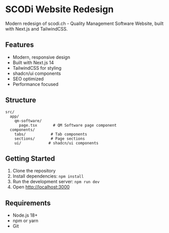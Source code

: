 # SCODi Website Redesign

Modern redesign of scodi.ch - Quality Management Software Website, built with Next.js and TailwindCSS.

## Features

- Modern, responsive design
- Built with Next.js 14
- TailwindCSS for styling
- shadcn/ui components
- SEO optimized
- Performance focused

## Structure

```
src/
  app/
    qm-software/
      page.tsx       # QM Software page component
  components/
    tabs/           # Tab components
    sections/       # Page sections
    ui/            # shadcn/ui components
```

## Getting Started

1. Clone the repository
2. Install dependencies: `npm install`
3. Run the development server: `npm run dev`
4. Open [http://localhost:3000](http://localhost:3000)

## Requirements

- Node.js 18+ 
- npm or yarn
- Git